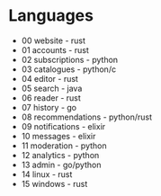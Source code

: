 # Languages
* 00 website - rust
* 01 accounts - rust
* 02 subscriptions - python
* 03 catalogues - python/c
* 04 editor - rust
* 05 search - java
* 06 reader - rust
* 07 history - go
* 08 recommendations - python/rust
* 09 notifications - elixir
* 10 messages - elixir
* 11 moderation - python
* 12 analytics - python
* 13 admin - go/python
* 14 linux - rust
* 15 windows - rust
